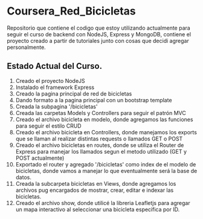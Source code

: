 # Coursera_Red_Bicicletas
Repositorio que contiene el codigo que estoy utilizando actualmente para seguir el curso de backend con NodeJS, Express y MongoDB, contiene el proyecto creado a partir de tutoriales junto con cosas que decidi agregar personalmente.

## Estado Actual del Curso.
1. Creado el proyecto NodeJS
2. Instalado el framework Express
3. Creado la pagina principal de red de bicicletas
4. Dando formato a la pagina principal con un bootstrap template
5. Creada la subpagina '/bicicletas'
6. Creada las carpetas Models y Controllers para seguir el patrón MVC
7. Creado el archivo bicicleta en modelo, donde agregamos las funciones para seguir el estilo CRUD
8. Creado el archivo bicicleta en Controllers, donde manejamos los exports que se llaman al realizar distintas requests o llamados GET o POST
9. Creado el archivo bicicletas en routes, donde se utiliza el Router de Express para manejar los llamados segun el metodo utilizado (GET y POST actualmente)
10. Exportado el router y agregado '/bicicletas' como index de el modelo de bicicletas, donde vamos a manejar lo que eventualmente será la base de datos.
11. Creada la subcarpeta bicicletas en Views, donde agregamos los archivos pug encargados de mostrar, crear, editar e indexar las bicicletas.
12. Creado el archivo show, donde utilicé la libreria Leafletjs para agregar un mapa interactivo al seleccionar una bicicleta especifica por ID.
